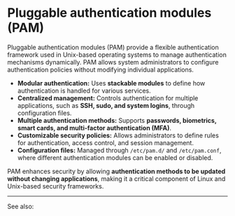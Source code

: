 
# Pluggable authentication modules (PAM)

Pluggable authentication modules (PAM) provide a flexible authentication framework used in Unix-based operating systems to manage authentication mechanisms dynamically. PAM allows system administrators to configure authentication policies without modifying individual applications.

- **Modular authentication:** Uses **stackable modules** to define how authentication is handled for various services.
- **Centralized management:** Controls authentication for multiple applications, such as **SSH, sudo, and system logins**, through configuration files.
- **Multiple authentication methods:** Supports **passwords, biometrics, smart cards, and multi-factor authentication (MFA)**.
- **Customizable security policies:** Allows administrators to define rules for authentication, access control, and session management.
- **Configuration files:** Managed through `/etc/pam.d/` and `/etc/pam.conf`, where different authentication modules can be enabled or disabled.

PAM enhances security by allowing **authentication methods to be updated without changing applications**, making it a critical component of Linux and Unix-based security frameworks.

---

See also: